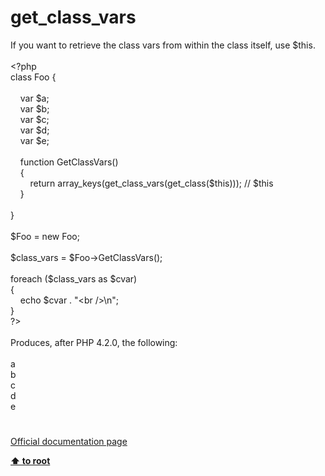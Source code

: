# get_class_vars




<div class="phpcode"><span class="html">
If you want to retrieve the class vars from within the class itself, use $this.<br><br><span class="default">&lt;?php<br></span><span class="keyword">class </span><span class="default">Foo </span><span class="keyword">{<br><br>&#xA0; &#xA0; var </span><span class="default">$a</span><span class="keyword">;<br>&#xA0; &#xA0; var </span><span class="default">$b</span><span class="keyword">;<br>&#xA0; &#xA0; var </span><span class="default">$c</span><span class="keyword">;<br>&#xA0; &#xA0; var </span><span class="default">$d</span><span class="keyword">;<br>&#xA0; &#xA0; var </span><span class="default">$e</span><span class="keyword">;<br><br>&#xA0; &#xA0; function </span><span class="default">GetClassVars</span><span class="keyword">()<br>&#xA0; &#xA0; {<br>&#xA0; &#xA0; &#xA0; &#xA0; return </span><span class="default">array_keys</span><span class="keyword">(</span><span class="default">get_class_vars</span><span class="keyword">(</span><span class="default">get_class</span><span class="keyword">(</span><span class="default">$this</span><span class="keyword">))); </span><span class="comment">// $this<br>&#xA0; &#xA0; </span><span class="keyword">}<br><br>}<br><br></span><span class="default">$Foo </span><span class="keyword">= new </span><span class="default">Foo</span><span class="keyword">;<br><br></span><span class="default">$class_vars </span><span class="keyword">= </span><span class="default">$Foo</span><span class="keyword">-&gt;</span><span class="default">GetClassVars</span><span class="keyword">();<br><br>foreach (</span><span class="default">$class_vars </span><span class="keyword">as </span><span class="default">$cvar</span><span class="keyword">)<br>{<br>&#xA0; &#xA0; echo </span><span class="default">$cvar </span><span class="keyword">. </span><span class="string">&quot;&lt;br /&gt;\n&quot;</span><span class="keyword">;<br>}<br></span><span class="default">?&gt;<br></span><br>Produces, after PHP 4.2.0, the following:<br><br>a<br>b<br>c<br>d<br>e</span>
</div>
  

#

[Official documentation page](https://www.php.net/manual/en/function.get-class-vars.php)

**[⬆ to root](/)**